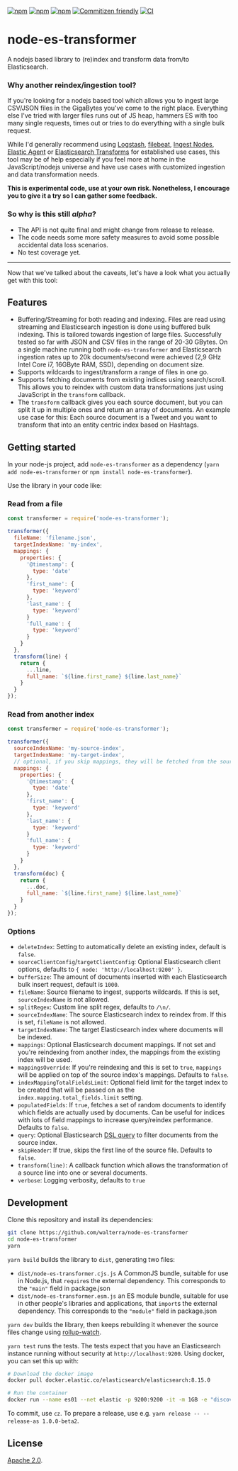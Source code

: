 [![npm](https://img.shields.io/npm/v/node-es-transformer.svg?maxAge=2592000)](https://www.npmjs.com/package/node-es-transformer)
[![npm](https://img.shields.io/npm/l/node-es-transformer.svg?maxAge=2592000)](https://www.npmjs.com/package/node-es-transformer)
[![npm](https://img.shields.io/npm/dt/node-es-transformer.svg?maxAge=2592000)](https://www.npmjs.com/package/node-es-transformer)
[![Commitizen friendly](https://img.shields.io/badge/commitizen-friendly-brightgreen.svg)](http://commitizen.github.io/cz-cli/)
[![CI](https://github.com/walterra/node-es-transformer/actions/workflows/ci.yml/badge.svg)](https://github.com/walterra/node-es-transformer/actions)

# node-es-transformer

A nodejs based library to (re)index and transform data from/to Elasticsearch.

### Why another reindex/ingestion tool?

If you're looking for a nodejs based tool which allows you to ingest large CSV/JSON files in the GigaBytes you've come to the right place. Everything else I've tried with larger files runs out of JS heap, hammers ES with too many single requests, times out or tries to do everything with a single bulk request.

While I'd generally recommend using [Logstash](https://www.elastic.co/products/logstash), [filebeat](https://www.elastic.co/products/beats/filebeat), [Ingest Nodes](https://www.elastic.co/guide/en/elasticsearch/reference/master/ingest.html), [Elastic Agent](https://www.elastic.co/guide/en/fleet/current/fleet-overview.html) or [Elasticsearch Transforms](https://www.elastic.co/guide/en/elasticsearch/reference/current/transforms.html) for established use cases, this tool may be of help especially if you feel more at home in the JavaScript/nodejs universe and have use cases with customized ingestion and data transformation needs.

**This is experimental code, use at your own risk. Nonetheless, I encourage you to give it a try so I can gather some feedback.**

### So why is this still _alpha_?

- The API is not quite final and might change from release to release.
- The code needs some more safety measures to avoid some possible accidental data loss scenarios.
- No test coverage yet.

---

Now that we've talked about the caveats, let's have a look what you actually get with this tool:

## Features

- Buffering/Streaming for both reading and indexing. Files are read using streaming and Elasticsearch ingestion is done using buffered bulk indexing. This is tailored towards ingestion of large files. Successfully tested so far with JSON and CSV files in the range of 20-30 GBytes. On a single machine running both `node-es-transformer` and Elasticsearch ingestion rates up to 20k documents/second were achieved (2,9 GHz Intel Core i7, 16GByte RAM, SSD), depending on document size.
- Supports wildcards to ingest/transform a range of files in one go.
- Supports fetching documents from existing indices using search/scroll. This allows you to reindex with custom data transformations just using JavaScript in the `transform` callback.
- The `transform` callback gives you each source document, but you can split it up in multiple ones and return an array of documents. An example use case for this: Each source document is a Tweet and you want to transform that into an entity centric index based on Hashtags.

## Getting started

In your node-js project, add `node-es-transformer` as a dependency (`yarn add node-es-transformer` or `npm install node-es-transformer`).

Use the library in your code like:

### Read from a file

```javascript
const transformer = require('node-es-transformer');

transformer({
  fileName: 'filename.json',
  targetIndexName: 'my-index',
  mappings: {
    properties: {
      '@timestamp': {
        type: 'date'
      },
      'first_name': {
        type: 'keyword'
      },
      'last_name': {
        type: 'keyword'
      }
      'full_name': {
        type: 'keyword'
      }
    }
  },
  transform(line) {
    return {
      ...line,
      full_name: `${line.first_name} ${line.last_name}`
    }
  }
});
```

### Read from another index

```javascript
const transformer = require('node-es-transformer');

transformer({
  sourceIndexName: 'my-source-index',
  targetIndexName: 'my-target-index',
  // optional, if you skip mappings, they will be fetched from the source index.
  mappings: {
    properties: {
      '@timestamp': {
        type: 'date'
      },
      'first_name': {
        type: 'keyword'
      },
      'last_name': {
        type: 'keyword'
      }
      'full_name': {
        type: 'keyword'
      }
    }
  },
  transform(doc) {
    return {
      ...doc,
      full_name: `${line.first_name} ${line.last_name}`
    }
  }
});
```

### Options

- `deleteIndex`: Setting to automatically delete an existing index, default is `false`.
- `sourceClientConfig`/`targetClientConfig`: Optional Elasticsearch client options, defaults to `{ node: 'http://localhost:9200' }`.
- `bufferSize`: The amount of documents inserted with each Elasticsearch bulk insert request, default is `1000`.
- `fileName`: Source filename to ingest, supports wildcards. If this is set, `sourceIndexName` is not allowed.
- `splitRegex`: Custom line split regex, defaults to `/\n/`.
- `sourceIndexName`: The source Elasticsearch index to reindex from. If this is set, `fileName` is not allowed.
- `targetIndexName`: The target Elasticsearch index where documents will be indexed.
- `mappings`: Optional Elasticsearch document mappings. If not set and you're reindexing from another index, the mappings from the existing index will be used.
- `mappingsOverride`: If you're reindexing and this is set to `true`, `mappings` will be applied on top of the source index's mappings. Defaults to `false`.
- `indexMappingTotalFieldsLimit`: Optional field limit for the target index to be created that will be passed on as the `index.mapping.total_fields.limit` setting.
- `populatedFields`: If `true`, fetches a set of random documents to identify which fields are actually used by documents. Can be useful for indices with lots of field mappings to increase query/reindex performance. Defaults to `false`.
- `query`: Optional Elasticsearch [DSL query](https://www.elastic.co/guide/en/elasticsearch/reference/current/query-dsl.html) to filter documents from the source index.
- `skipHeader`: If true, skips the first line of the source file. Defaults to `false`.
- `transform(line)`: A callback function which allows the transformation of a source line into one or several documents.
- `verbose`: Logging verbosity, defaults to `true`

## Development

Clone this repository and install its dependencies:

```bash
git clone https://github.com/walterra/node-es-transformer
cd node-es-transformer
yarn
```

`yarn build` builds the library to `dist`, generating two files:

- `dist/node-es-transformer.cjs.js`
  A CommonJS bundle, suitable for use in Node.js, that `require`s the external dependency. This corresponds to the `"main"` field in package.json
- `dist/node-es-transformer.esm.js`
  an ES module bundle, suitable for use in other people's libraries and applications, that `import`s the external dependency. This corresponds to the `"module"` field in package.json

`yarn dev` builds the library, then keeps rebuilding it whenever the source files change using [rollup-watch](https://github.com/rollup/rollup-watch).

`yarn test` runs the tests. The tests expect that you have an Elasticsearch instance running without security at `http://localhost:9200`. Using docker, you can set this up with:

```bash
# Download the docker image
docker pull docker.elastic.co/elasticsearch/elasticsearch:8.15.0

# Run the container
docker run --name es01 --net elastic -p 9200:9200 -it -m 1GB -e "discovery.type=single-node" -e "xpack.security.enabled=false" docker.elastic.co/elasticsearch/elasticsearch:8.15.0
```

To commit, use `cz`. To prepare a release, use e.g. `yarn release -- --release-as 1.0.0-beta2`.

## License

[Apache 2.0](LICENSE).
